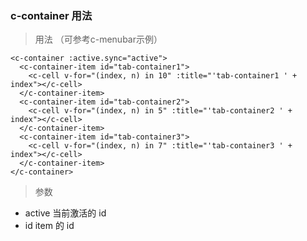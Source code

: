 ### c-container 用法

> 用法 （可参考c-menubar示例）
```
<c-container :active.sync="active">
  <c-container-item id="tab-container1">
    <c-cell v-for="(index, n) in 10" :title="'tab-container1 ' + index"></c-cell>
  </c-container-item>
  <c-container-item id="tab-container2">
    <c-cell v-for="(index, n) in 5" :title="'tab-container2 ' + index"></c-cell>
  </c-container-item>
  <c-container-item id="tab-container3">
    <c-cell v-for="(index, n) in 7" :title="'tab-container3 ' + index"></c-cell>
  </c-container-item>
</c-container>

```

> 参数

- active    当前激活的 id	
- id	    item 的 id	

